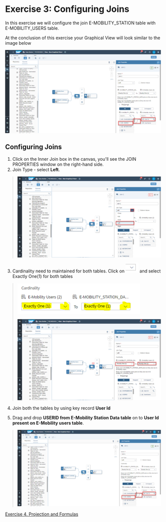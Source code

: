 # Exercise 3:  Configuring Joins

In this exercise we will configure the join E-MOBILITY_STATION table with E-MOBILITY_USERS table.

At the conclusion of this exercise your Graphical View will look similar to the image below

![](Images/joinimage/image5.png)



## **Configuring Joins**

1.  Click on the Inner Join box in the canvas, you'll see the JOIN PROPERTIES window on the right-hand side.
2.  Join Type - select **Left**.

> ![](Images/joinimage/image1.png)

3.  Cardinality need to maintained for both tables. Click on ![](Images/joinimage/image2.png) and select Exactly One(1) for both tables

> ![](Images/joinimage/image3.png)
>
> ![](Images/joinimage/image4.png)

4.  Join both the tables by using key record **User Id**

5.  Drag and drop **USERID from E-Mobility Station Data table** on to **User Id present on E-Mobility users table**.

> ![](Images/joinimage/image5.png)

[Exercise 4. Projection and Formulas](../ex2/Projection_Calculatedcolumn_and_Deployment.md)
